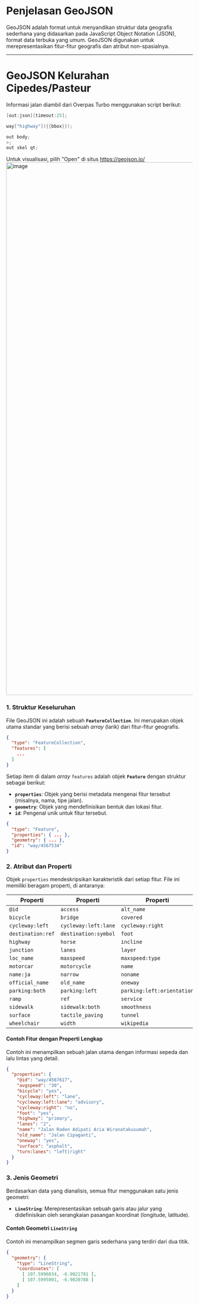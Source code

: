 # Penjelasan GeoJSON

GeoJSON adalah format untuk menyandikan struktur data geografis sederhana yang didasarkan pada JavaScript Object Notation (JSON), format data terbuka yang umum. GeoJSON digunakan untuk merepresentasikan fitur-fitur geografis dan atribut non-spasialnya.

---

# GeoJSON Kelurahan Cipedes/Pasteur

Informasi jalan diambil dari Overpas Turbo menggunakan script berikut:

```powershell
[out:json][timeout:25];

way["highway"]({{bbox}});

out body;
>;
out skel qt;
```
Untuk visualisasi, pilih "Open" di situs https://geojson.io/
<img width="2560" height="1440" alt="image" src="https://github.com/user-attachments/assets/459212e6-5570-4723-8683-0710480972c4" />

### 1. Struktur Keseluruhan

File GeoJSON ini adalah sebuah **`FeatureCollection`**. Ini merupakan objek utama standar yang berisi sebuah *array* (larik) dari fitur-fitur geografis.

```json
{
  "type": "FeatureCollection",
  "features": [
    ...
  ]
}
```

Setiap item di dalam *array* `features` adalah objek **`Feature`** dengan struktur sebagai berikut:

* **`properties`**: Objek yang berisi metadata mengenai fitur tersebut (misalnya, nama, tipe jalan).
* **`geometry`**: Objek yang mendefinisikan bentuk dan lokasi fitur.
* **`id`**: Pengenal unik untuk fitur tersebut.

```json
{
  "type": "Feature",
  "properties": { ... },
  "geometry": { ... },
  "id": "way/4567534"
}
```

### 2. Atribut dan Properti

Objek `properties` mendeskripsikan karakteristik dari setiap fitur. File ini memiliki beragam properti, di antaranya:

| Properti                  | Properti               | Properti                  | Properti                  |
| ------------------------- | ---------------------- | ------------------------- | ------------------------- |
| `@id`                     | `access`               | `alt_name`                | `avgspeed`                |
| `bicycle`                 | `bridge`               | `covered`                 | `cycleway:both`           |
| `cycleway:left`           | `cycleway:left:lane`   | `cycleway:right`          | `destination`             |
| `destination:ref`         | `destination:symbol`   | `foot`                    | `footway`                 |
| `highway`                 | `horse`                | `incline`                 | `indoor`                  |
| `junction`                | `lanes`                | `layer`                   | `lit`                     |
| `loc_name`                | `maxspeed`             | `maxspeed:type`           | `motor_vehicle`           |
| `motorcar`                | `motorcycle`           | `name`                    | `name:en`                 |
| `name:ja`                 | `narrow`               | `noname`                  | `note`                    |
| `official_name`           | `old_name`             | `oneway`                  | `oneway:motorcar`         |
| `parking:both`            | `parking:left`         | `parking:left:orientation`| `parking:right`           |
| `ramp`                    | `ref`                  | `service`                 | `short_name`              |
| `sidewalk`                | `sidewalk:both`        | `smoothness`              | `source`                  |
| `surface`                 | `tactile_paving`       | `tunnel`                  | `turn:lanes`              |
| `wheelchair`              | `width`                | `wikipedia`               |                           |

#### Contoh Fitur dengan Properti Lengkap

Contoh ini menampilkan sebuah jalan utama dengan informasi sepeda dan lalu lintas yang detail.

```json
{
  "properties": {
    "@id": "way/4567617",
    "avgspeed": "30",
    "bicycle": "yes",
    "cycleway:left": "lane",
    "cycleway:left:lane": "advisory",
    "cycleway:right": "no",
    "foot": "yes",
    "highway": "primary",
    "lanes": "2",
    "name": "Jalan Raden Adipati Aria Wiranatakusumah",
    "old_name": "Jalan Cipaganti",
    "oneway": "yes",
    "surface": "asphalt",
    "turn:lanes": "left|right"
  }
}
```

### 3. Jenis Geometri

Berdasarkan data yang dianalisis, semua fitur menggunakan satu jenis geometri:

* **`LineString`**: Merepresentasikan sebuah garis atau jalur yang didefinisikan oleh serangkaian pasangan koordinat (longitude, latitude).

#### Contoh Geometri `LineString`

Contoh ini menampilkan segmen garis sederhana yang terdiri dari dua titik.

```json
{
  "geometry": {
    "type": "LineString",
    "coordinates": [
      [ 107.5996034, -6.9021781 ],
      [ 107.5995001, -6.9020788 ]
    ]
  }
}
```
